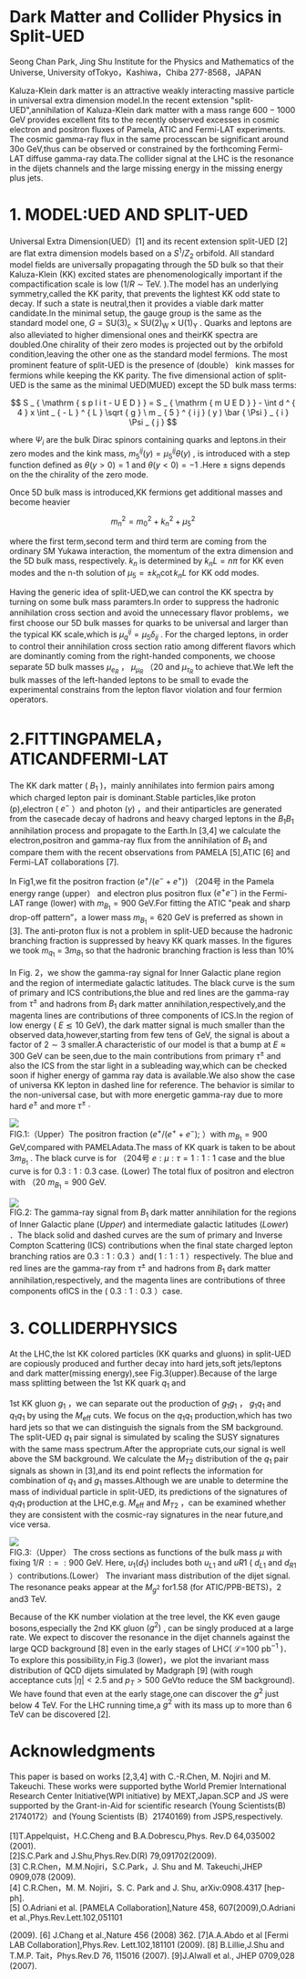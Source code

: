 # Dark Matter and Collider Physics in Split-UED

Seong Chan Park, Jing Shu Institute for the Physics and Mathematics of the Universe, University ofTokyo，Kashiwa，Chiba 277-8568，JAPAN

Kaluza-Klein dark matter is an attractive weakly interacting massive particle in universal extra dimension model.In the recent extension "split-UED",annihilation of Kaluza-Klein dark matter with a mass range $6 0 0 - 1 0 0 0$ GeV provides excellent fits to the recently observed excesses in cosmic electron and positron fluxes of Pamela, ATIC and Fermi-LAT experiments. The cosmic gamma-ray flux in the same processcan be significant around 30o GeV,thus can be observed or constrained by the forthcoming Fermi-LAT diffuse gamma-ray data.The collider signal at the LHC is the resonance in the dijets channels and the large missing energy in the missing energy plus jets.

# 1. MODEL:UED AND SPLIT-UED

Universal Extra Dimension(UED）[1] and its recent extension split-UED [2] are flat extra dimension models based on a $S ^ { 1 } / Z _ { 2 }$ orbifold. All standard model fields are universally propagating through the 5D bulk so that their Kaluza-Klein (KK) excited states are phenomenologically important if the compactification scale is low $( 1 / R \ \sim \ \mathrm { T e V } .$ ).The model has an underlying symmetry,called the KK parity, that prevents the lightest KK odd state to decay. If such a state is neutral,then it provides a viable dark matter candidate.In the minimal setup, the gauge group is the same as the standard model one, $G = \mathrm { S U ( 3 ) _ { c } \times S U ( 2 ) _ { W } \times U ( 1 ) _ { Y } }$ . Quarks and leptons are also alleviated to higher dimensional ones and theirKK spectra are doubled.One chirality of their zero modes is projected out by the orbifold condition,leaving the other one as the standard model fermions. The most prominent feature of split-UED is the presence of (double） kink masses for fermions while keeping the KK parity. The five dimensional action of split-UED is the same as the minimal UED(MUED) except the 5D bulk mass terms:

$$
S _ { \mathrm { s p l i t - U E D } } = S _ { \mathrm { m U E D } } - \int d ^ { 4 } x \int _ { - L } ^ { L } \sqrt { g } \ m _ { 5 } ^ { i j } ( y ) \bar { \Psi } _ { i } \Psi _ { j }
$$

where $\Psi _ { i }$ are the bulk Dirac spinors containing quarks and leptons.in their zero modes and the kink mass, $m _ { 5 } ^ { i j } ( y ) = \mu _ { 5 } ^ { i j } \theta ( y )$ , is introduced with a step function defined as $\theta ( y > 0 ) = 1$ and $\theta ( y < 0 ) = - 1$ .Here $\pm$ signs depends on the the chirality of the zero mode.

Once 5D bulk mass is introduced,KK fermions get additional masses and become heavier

$$
m _ { n } ^ { 2 } = m _ { 0 } ^ { 2 } + k _ { n } ^ { 2 } + \mu _ { 5 } ^ { 2 }
$$

where the first term,second term and third term are coming from the ordinary SM Yukawa interaction, the momentum of the extra dimension and the 5D bulk mass, respectively. $k _ { n }$ is determined by $k _ { n } L = n \pi$ for KK even modes and the n-th solution of $\mu _ { 5 } = \pm k _ { n } \cot k _ { n } L$ for KK odd modes.

Having the generic idea of split-UED,we can control the KK spectra by turning on some bulk mass paramters.In order to suppress the hadronic annihilation cross section and avoid the unnecessary flavor problems，we first choose our 5D bulk masses for quarks to be universal and larger than the typical KK scale,which is $\mu _ { q } ^ { i j } = \mu _ { 5 } \delta _ { i j }$ . For the charged leptons, in order to control their annihilation cross section ratio among different flavors which are dominantly coming from the right-handed components, we choose separate 5D bulk masses $\mu _ { e _ { R } }$ ， $\mu _ {  { \mu } _ { R } }$ （20 and $\mu _ { \tau _ { R } }$ to achieve that.We left the bulk masses of the left-handed leptons to be small to evade the experimental constrains from the lepton flavor violation and four fermion operators.

# 2.FITTINGPAMELA，ATICANDFERMI-LAT

The KK dark matter ( $B _ { 1 }$ )，mainly annihilates into fermion pairs among which charged lepton pair is dominant.Stable particles,like proton (p),electron ( $e ^ { - }$ ）and photon $( \gamma )$ ，and their antiparticles are generated from the casecade decay of hadrons and heavy charged leptons in the $B _ { 1 } B _ { 1 }$ annihilation process and propagate to the Earth.In [3,4] we calculate the electron,positron and gamma-ray flux from the annihilation of $B _ { 1 }$ and compare them with the recent observations from PAMELA [5],ATIC [6] and Fermi-LAT collaborations [7].

In Fig1,we fit the positron fraction $( e ^ { + } / ( e ^ { - } + e ^ { + } ) )$ （204号 in the Pamela energy range (upper） and electron plus positron flux $( e ^ { + } e ^ { - } )$ in the Fermi-LAT range (lower) with $m _ { B _ { 1 } } = 9 0 0$ GeV.For fitting the ATIC "peak and sharp drop-off pattern”，a lower mass $m _ { B _ { 1 } } = 6 2 0$ GeV is preferred as shown in [3]. The anti-proton flux is not a problem in split-UED because the hadronic branching fraction is suppressed by heavy KK quark masses. In the figures we took $m _ { q _ { 1 } } ~ = ~ 3 m _ { B _ { 1 } }$ so that the hadronic branching fraction is less than $1 0 \%$

In Fig. 2，we show the gamma-ray signal for Inner Galactic plane region and the region of intermediate galactic latitudes. The black curve is the sum of primary and ICS contributions,the blue and red lines are the gamma-ray from $\tau ^ { \pm }$ and hadrons from $B _ { 1 }$ dark matter annihilation,respectively,and the magenta lines are contributions of three components of ICS.In the region of low energy ( $E \lesssim 1 0$ GeV), the dark matter signal is much smaller than the observed data,however,starting from few tens of GeV, the signal is about a factor of $2 \sim 3$ smaller.A characteristic of our model is that a bump at $E \approx 3 0 0$ GeV can be seen,due to the main contributions from primary $\tau ^ { \pm }$ and also the ICS from the star light in a subleading way,which can be checked soon if higher energy of gamma ray data is available.We also show the case of universa KK lepton in dashed line for reference. The behavior is similar to the non-universal case, but with more energetic gamma-ray due to more hard $e ^ { \pm }$ and more $\tau ^ { \pm }$ ·

![](images/aa90289f734197488595a3cb9fa534957226f3a13b91e5e15f19a7b39dcbf748.jpg)  
FIG.1:（Upper）The positron fraction $( e ^ { + } / ( e ^ { + } + e ^ { - } ) ;$ ）with $m _ { B _ { 1 } } = 9 0 0$ GeV,compared with PAMELAdata.The mass of KK quark is taken to be about $3 m _ { B _ { 1 } }$ . The black curve is for （204号 $e : \mu : \tau = 1 : 1 : 1$ case and the blue curve is for $0 . 3 : 1 : 0 . 3$ case. (Lower) The total flux of positron and electron with （20 $m _ { B _ { 1 } } = 9 0 0$ GeV.

![](images/17709ef707f92bde43ed247896a971cea6b70bde08478057bf697b0f277840cc.jpg)  
FIG.2: The gamma-ray signal from $B _ { 1 }$ dark matter annihilation for the regions of Inner Galactic plane $\left( U p p e r \right)$ and intermediate galactic latitudes $( L o w e r )$ ．The black solid and dashed curves are the sum of primary and Inverse Compton Scattering (ICS) contributions when the final state charged lepton branching ratios are $0 . 3 : 1 : 0 . 3$ ）and( $1 : 1 : 1$ ）respectively. The blue and red lines are the gamma-ray from $\tau ^ { \pm }$ and hadrons from $B _ { 1 }$ dark matter annihilation,respectively, and the magenta lines are contributions of three components ofICS in the ( $0 . 3 : 1 : 0 . 3$ ）case.

# 3. COLLIDERPHYSICS

At the LHC,the lst KK colored particles (KK quarks and gluons) in split-UED are copiously produced and further decay into hard jets,soft jets/leptons and dark matter(missing energy),see Fig.3(upper).Because of the large mass splitting between the 1st KK quark $q _ { 1 }$ and

1st KK gluon $g _ { 1 }$ ，we can separate out the production of $g _ { 1 } g _ { 1 }$ ， $g _ { 1 } q _ { 1 }$ and $q _ { 1 } q _ { 1 }$ by using the $M _ { \mathrm { e f f } }$ cuts. We focus on the $q _ { 1 } q _ { 1 }$ production,which has two hard jets so that we can distinguish the signals from the SM background. The split-UED $q _ { 1 }$ pair signal is simulated by scaling the SUSY signatures with the same mass spectrum.After the appropriate cuts,our signal is well above the SM background. We calculate the $M _ { T 2 }$ distribution of the $q _ { 1 }$ pair signals as shown in [3],and its end point reflects the information for combination of $q _ { 1 }$ and $g _ { 1 }$ masses.Although we are unable to determine the mass of individual particle in split-UED, its predictions of the signatures of $q _ { 1 } q _ { 1 }$ production at the LHC,e.g. $M _ { \mathrm { e f f } }$ and $M _ { T 2 }$ ，can be examined whether they are consistent with the cosmic-ray signatures in the near future,and vice versa.

![](images/759ace87086defeb7c2b17ab4c9adfb787f33676d9fa38abf82cf86749eba441.jpg)  
FIG.3:（Upper） The cross sections as functions of the bulk mass $\mu$ with fixing $1 / R \ : = \ : 9 0 0$ GeV. Here, $u _ { 1 } ( d _ { 1 } )$ includes both $u _ { L 1 }$ and $u R 1$ ( $d _ { L 1 }$ and $d _ { R 1 }$ ）contributions.(Lower） The invariant mass distribution of the dijet signal. The resonance peaks appear at the $M _ { g ^ { 2 } }$ for1.58 (for ATIC/PPB-BETS)，2 and3 TeV.

Because of the KK number violation at the tree level, the KK even gauge bosons,especially the 2nd KK gluon $( g ^ { 2 } )$ , can be singly produced at a large rate. We expect to discover the resonance in the dijet channels against the large QCD background [8] even in the early stages of LHC( $\mathcal { L = } 1 0 0 \ \mathrm { p b ^ { - 1 } }$ )．To explore this possibility,in Fig.3 (lower)，we plot the invariant mass distribution of QCD dijets simulated by Madgraph [9] (with rough acceptance cuts $| \eta | < 2 . 5$ and $p _ { T } > 5 0 0$ GeVto reduce the SM background). We have found that even at the early stage,one can discover the $g ^ { 2 }$ just below 4 TeV. For the LHC running time,a $g ^ { 2 }$ with its mass up to more than 6 TeV can be discovered [2].

# Acknowledgments

This paper is based on works [2,3,4] with C.-R.Chen, M. Nojiri and M. Takeuchi. These works were supported bythe World Premier International Research Center Initiative(WPI initiative) by MEXT,Japan.SCP and JS were supported by the Grant-in-Aid for scientific research (Young Scientists(B) 21740172）and (Young Scientists (B）21740169) from JSPS,respectively.

[1]T.Appelquist，H.C.Cheng and B.A.Dobrescu,Phys. Rev.D 64,035002 (2001).   
[2]S.C.Park and J.Shu,Phys.Rev.D(R) 79,091702(2009).   
[3] C.R.Chen，M.M.Nojiri，S.C.Park，J. Shu and M. Takeuchi,JHEP 0909,078 (2009).   
[4] C.R.Chen，M. M. Nojiri，S. C. Park and J. Shu, arXiv:0908.4317 [hep-ph].   
[5] O.Adriani et al. [PAMELA Collaboration],Nature 458, 607(2009),O.Adriani et al.,Phys.Rev.Lett.102,051101

(2009). [6] J.Chang et al.,Nature 456 (2008) 362. [7]A.A.Abdo et al [Fermi LAB Collaboration],Phys.Rev. Lett.102,181101 (2009). [8] B.Lillie,J.Shu and T.M.P. Tait，Phys.Rev.D 76, 115016 (2007). [9]J.Alwall et al., JHEP 0709,028 (2007).